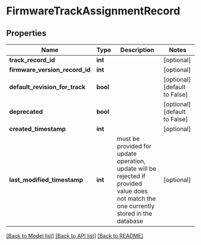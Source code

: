 # FirmwareTrackAssignmentRecord

## Properties
Name | Type | Description | Notes
------------ | ------------- | ------------- | -------------
**track_record_id** | **int** |  | [optional] 
**firmware_version_record_id** | **int** |  | [optional] 
**default_revision_for_track** | **bool** |  | [optional] [default to False]
**deprecated** | **bool** |  | [optional] [default to False]
**created_timestamp** | **int** |  | [optional] 
**last_modified_timestamp** | **int** | must be provided for update operation, update will be rejected if provided value does not match the one currently stored in the database | [optional] 

[[Back to Model list]](../README.md#documentation-for-models) [[Back to API list]](../README.md#documentation-for-api-endpoints) [[Back to README]](../README.md)

